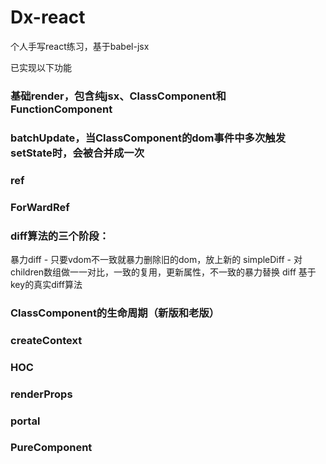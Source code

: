 # Dx-react
个人手写react练习，基于babel-jsx

已实现以下功能
### 基础render，包含纯jsx、ClassComponent和FunctionComponent

### batchUpdate，当ClassComponent的dom事件中多次触发setState时，会被合并成一次

### ref

### ForWardRef

### diff算法的三个阶段：
暴力diff - 只要vdom不一致就暴力删除旧的dom，放上新的
simpleDiff - 对children数组做一一对比，一致的复用，更新属性，不一致的暴力替换
diff 基于key的真实diff算法

### ClassComponent的生命周期（新版和老版）

### createContext

### HOC

### renderProps

### portal

### PureComponent




